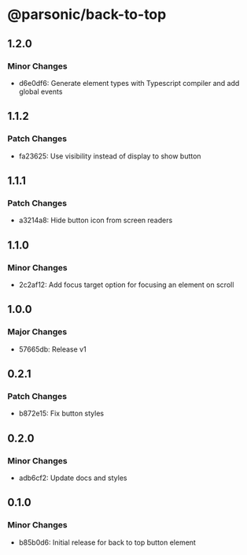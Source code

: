 # @parsonic/back-to-top

## 1.2.0

### Minor Changes

- d6e0df6: Generate element types with Typescript compiler and add global events

## 1.1.2

### Patch Changes

- fa23625: Use visibility instead of display to show button

## 1.1.1

### Patch Changes

- a3214a8: Hide button icon from screen readers

## 1.1.0

### Minor Changes

- 2c2af12: Add focus target option for focusing an element on scroll

## 1.0.0

### Major Changes

- 57665db: Release v1

## 0.2.1

### Patch Changes

- b872e15: Fix button styles

## 0.2.0

### Minor Changes

- adb6cf2: Update docs and styles

## 0.1.0

### Minor Changes

- b85b0d6: Initial release for back to top button element
